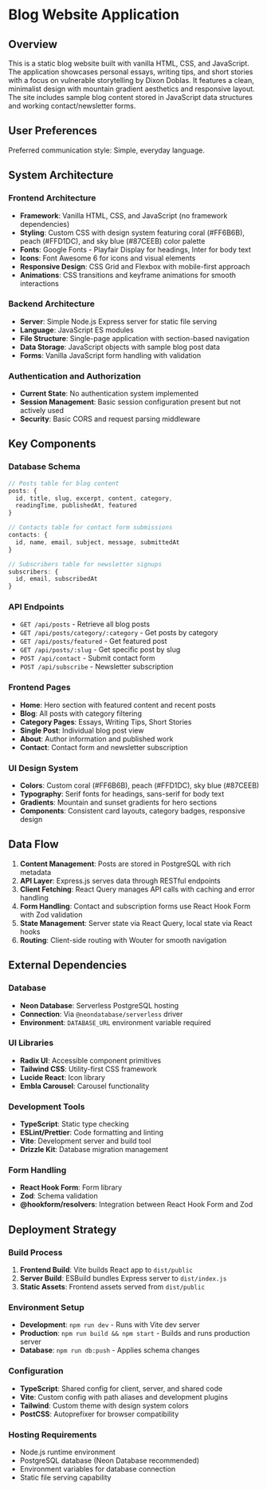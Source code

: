 # Blog Website Application

## Overview

This is a static blog website built with vanilla HTML, CSS, and JavaScript. The application showcases personal essays, writing tips, and short stories with a focus on vulnerable storytelling by Dixon Doblas. It features a clean, minimalist design with mountain gradient aesthetics and responsive layout. The site includes sample blog content stored in JavaScript data structures and working contact/newsletter forms.

## User Preferences

Preferred communication style: Simple, everyday language.

## System Architecture

### Frontend Architecture
- **Framework**: Vanilla HTML, CSS, and JavaScript (no framework dependencies)
- **Styling**: Custom CSS with design system featuring coral (#FF6B6B), peach (#FFD1DC), and sky blue (#87CEEB) color palette
- **Fonts**: Google Fonts - Playfair Display for headings, Inter for body text
- **Icons**: Font Awesome 6 for icons and visual elements
- **Responsive Design**: CSS Grid and Flexbox with mobile-first approach
- **Animations**: CSS transitions and keyframe animations for smooth interactions

### Backend Architecture
- **Server**: Simple Node.js Express server for static file serving
- **Language**: JavaScript ES modules
- **File Structure**: Single-page application with section-based navigation
- **Data Storage**: JavaScript objects with sample blog post data
- **Forms**: Vanilla JavaScript form handling with validation

### Authentication and Authorization
- **Current State**: No authentication system implemented
- **Session Management**: Basic session configuration present but not actively used
- **Security**: Basic CORS and request parsing middleware

## Key Components

### Database Schema
```typescript
// Posts table for blog content
posts: {
  id, title, slug, excerpt, content, category, 
  readingTime, publishedAt, featured
}

// Contacts table for contact form submissions
contacts: {
  id, name, email, subject, message, submittedAt
}

// Subscribers table for newsletter signups
subscribers: {
  id, email, subscribedAt
}
```

### API Endpoints
- `GET /api/posts` - Retrieve all blog posts
- `GET /api/posts/category/:category` - Get posts by category
- `GET /api/posts/featured` - Get featured post
- `GET /api/posts/:slug` - Get specific post by slug
- `POST /api/contact` - Submit contact form
- `POST /api/subscribe` - Newsletter subscription

### Frontend Pages
- **Home**: Hero section with featured content and recent posts
- **Blog**: All posts with category filtering
- **Category Pages**: Essays, Writing Tips, Short Stories
- **Single Post**: Individual blog post view
- **About**: Author information and published work
- **Contact**: Contact form and newsletter subscription

### UI Design System
- **Colors**: Custom coral (#FF6B6B), peach (#FFD1DC), sky blue (#87CEEB)
- **Typography**: Serif fonts for headings, sans-serif for body text
- **Gradients**: Mountain and sunset gradients for hero sections
- **Components**: Consistent card layouts, category badges, responsive design

## Data Flow

1. **Content Management**: Posts are stored in PostgreSQL with rich metadata
2. **API Layer**: Express.js serves data through RESTful endpoints
3. **Client Fetching**: React Query manages API calls with caching and error handling
4. **Form Handling**: Contact and subscription forms use React Hook Form with Zod validation
5. **State Management**: Server state via React Query, local state via React hooks
6. **Routing**: Client-side routing with Wouter for smooth navigation

## External Dependencies

### Database
- **Neon Database**: Serverless PostgreSQL hosting
- **Connection**: Via `@neondatabase/serverless` driver
- **Environment**: `DATABASE_URL` environment variable required

### UI Libraries
- **Radix UI**: Accessible component primitives
- **Tailwind CSS**: Utility-first CSS framework
- **Lucide React**: Icon library
- **Embla Carousel**: Carousel functionality

### Development Tools
- **TypeScript**: Static type checking
- **ESLint/Prettier**: Code formatting and linting
- **Vite**: Development server and build tool
- **Drizzle Kit**: Database migration management

### Form Handling
- **React Hook Form**: Form library
- **Zod**: Schema validation
- **@hookform/resolvers**: Integration between React Hook Form and Zod

## Deployment Strategy

### Build Process
1. **Frontend Build**: Vite builds React app to `dist/public`
2. **Server Build**: ESBuild bundles Express server to `dist/index.js`
3. **Static Assets**: Frontend assets served from `dist/public`

### Environment Setup
- **Development**: `npm run dev` - Runs with Vite dev server
- **Production**: `npm run build && npm start` - Builds and runs production server
- **Database**: `npm run db:push` - Applies schema changes

### Configuration
- **TypeScript**: Shared config for client, server, and shared code
- **Vite**: Custom config with path aliases and development plugins
- **Tailwind**: Custom theme with design system colors
- **PostCSS**: Autoprefixer for browser compatibility

### Hosting Requirements
- Node.js runtime environment
- PostgreSQL database (Neon Database recommended)
- Environment variables for database connection
- Static file serving capability